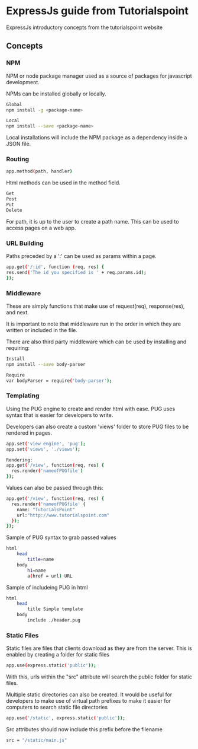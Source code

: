 # ExpressJs guide from Tutorialspoint

ExpressJs introductory concepts from the tutorialspoint website

## Concepts

### NPM
NPM or node package manager used as a source of packages for javascript development.

NPMs can be installed globally or locally.

```sh 
Global
npm install -g <package-name>
```
```sh
Local
npm install --save <package-name>
```

Local installations will include the NPM package as a dependency inside a JSON file.

### Routing
```sh
app.method(path, handler)
```

Html methods can be used in the method field.
```sh
Get
Post
Put
Delete
```

For path, it is up to the user to create a path name. This can be used to access pages on a web app.

### URL Building
Paths preceded by a ':' can be used as params within a page.
```sh
app.get('/:id', function (req, res) {
res.send('The id you specified is ' + req.params.id);
});
```

### Middleware
These are simply functions that make use of request(req), response(res), and next.

It is important to note that middleware run in the order in which they are written or included in the file.

There are also third party middleware which can be used by installing and requiring:
```sh
Install
npm install --save body-parser
```

```sh
Require
var bodyParser = require('body-parser');
```

### Templating
Using the PUG engine to create and render html with ease. PUG uses syntax that is easier for developers to write.

Developers can also create a custom 'views' folder to store PUG files to be rendered in pages.

```sh
app.set('view engine', 'pug');
app.set('views', './views');
```

```sh
Rendering:
app.get('/view', function(req, res) {
  res.render('nameofPUGfile')
});
```

Values can also be passed through this:
```sh
app.get('/view', function(req, res) {
  res.render('nameofPUGfile' {
    name: "TutorialsPoint"
    url:"http://www.tutorialspoint.com"
  });
});
```

Sample of PUG syntax to grab passed values
```sh
html
    head
        title=name
    body
        h1=name
        a(href = url) URL
```

Sample of  includeing PUG in html

```sh
html
    head
        title Simple template
    body
        include ./header.pug
```

### Static Files
Static files are files that clients download as they are from the server.
This is enabled by creating a folder for static files
```sh
app.use(express.static('public'));
```

With this, urls within the "src" attribute will search the public folder for static files.

Multiple static directories can also be created. It would be useful for developers to make use of virtual path prefixes to make it easier for computers to search static file directories

```sh
app.use('/static', express.static('public'));
```

Src attributes should now include this prefix before the filename

```sh
src = "/static/main.js"
```
 